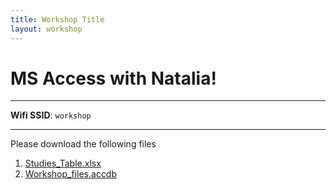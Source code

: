 ```yaml
---
title: Workshop Title
layout: workshop
---
```


# MS Access with Natalia!

--------

**Wifi SSID**: `workshop`


---------

Please download the following files


1. [Studies_Table.xlsx](compucool/workshops/data/Studies_table.xlsx)
2. [Workshop_files.accdb](compucool/workshops/data/MS_Access_Workshop.accdb)

